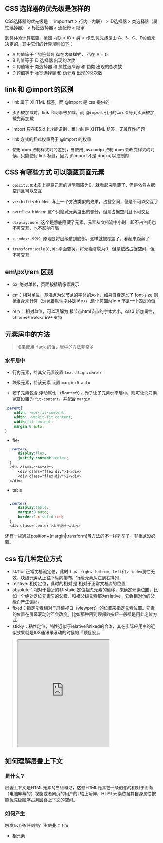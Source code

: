 ## CSS 选择器的优先级是怎样的
CSS选择器的优先级是： !important > 行内（内联） > ID选择器 > 类选择器（属性选择器） > 标签选择器 > 通配符 > 继承 

到具体的计算层面，按照 内联 > ID > 类 > 标签,优先级是由 A、B、C、D的值来决定的，其中它们的计算规则如下：

- A 的值等于 1 的签替是 存在内联样式， 否在 A = 0
- B 的值等于 ID 选择器 出现的次数
- C 的值等于 类选择器 和 属性选择器 和 伪类 出现的总次数
- D 的值等于 标签选择器 和 伪元素 出现的总次数

## link 和 @import 的区别

- link 属于 XHTML 标签，而 @import 是 css 提供的

- 页面被加载时，link 会同事被加载，而 @import 引用的css 会等到页面被加载完再加载

- import 只在IE5以上才能识别，而 link 是 XHTML 标签，无兼容性问题

- link 方式的样式权重高于 @import 的权重

- 使用 dom 控制样式时的差别，当使用 javascript 控制 dom 去改变样式的时候，只能使用 link 标签，因为 @import 不是 dom 可以控制的

## CSS 有哪些方式 可以隐藏页面元素

- `opacity:0`:本质上是将元素的透明图降为0，就看起来隐藏了，但是依然占据空间且可以交互

- `visibility:hidden`: 与上一个方法类似的效果，占据空间，但是不可以交互了

- `overflow:hidden`: 这个只隐藏元素溢出的部分，但是占据空间且不可交互

- `display:none`: 这个是彻底隐藏了元素，元素从文档流中小时，即不占空间也不可交互，也不影响布局

- `z-index:-9999`: 原理是将层级放到底部，这样就被覆盖了，看起来隐藏了

- `transform:scale(0,0)`: 平面变换，将元素缩放为0，但是依然占据空间，但不可交互


## em\px\rem 区别

- px: 绝对单位，页面按精确像素展示

- em：相对单位，基准点为父节点的字体的大小，如果自身定义了 font-size 则按自身来计算（浏览器默认字体是16px）,整个页面内1em 不是一个固定的值

- rem： 相对单位，可以理解为 根节点html节点的字体大小，css3 新加属性，chrome/firefox/IE9+ 支持

## 元素居中的方法

> 如果使用 Hack 的话，居中的方法非常多

### 水平居中

- 行内元素，给其父元素设置 `text-align:center`

- 块级元素，给该元素 设置 `margin:0 auto`

- 若子元素包含 浮动属性 （float:left），为了让子元素水平居中，则可让父元素宽度设置为 `fit-content`，并配合 `margin`

```css
.parent{
    width: -moz-fit-content;
    width: -webkit-fit-content;
    width:fit-content;
    margin:0 auto;
}
```

- flex 

```css
  .center{
      display:flex;
      justify-content:center;
  }
  <div class="center">
      <div class="flex-div">1</div>
      <div class="flex-div">2</div>
  </div>

```

- table
```css

  .center{
      display:table;
      margin:0 auto;
      border:1px solid red;
  }
  <div class="center">水平居中</div>

```

还有一些通过position+(margin|transform)等方法的不一样列举了，非重点没必要。

## css 有几种定位方式

- static: 正常文档流定位，此时 `top`、`right`、`bottom`、`left`和 `z-index`属性无效，块级元素从上往下纵向排布，行级元素从左到右排列
- relative: 相对定位，此时的相对 是 相对于正常文档流的位置
- absolute：相对于最近的非 static 定位祖先元素的偏移，来确定元素位置，比如一个绝对定位元素它的父级、和祖父级元素都为relative，它会相对他的父级而产生偏移。
- fixed：指定元素相对于屏幕视口（viewport）的位置来指定元素位置。元素的位置在屏幕滚动时不会改变，比如那种回到顶部的按钮一般都是用此定位方式。
- sticky：粘性定位，特性近似于relative和fixed的合体，其在实际应用中的近似效果就是IOS通讯录滚动的时候的『顶屁股』。

> <iframe src=" https://codepen.io/xiaomuzhu/embed/bPVNxj?height=300&theme-id=33015&default-tab=css%2Cresult&user=xiaomuzhu&slug-hash=bPVNxj&pen-title=bPVNxj&name=cp_embed_1" height=350></iframe>

## 如何理解层叠上下文

### 是什么？
层叠上下文是HTML元素的三维概念，这些HTML元素在一条假想的相对于面向（电脑屏幕的）视窗或者网页的用户的z轴上延伸，HTML元素依据其自身属性按照优先级顺序占用层叠上下文的空间。


### 如何产生

触发以下条件则会产生层叠上下文

- 根元素
